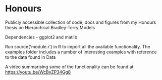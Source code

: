 # Honours
Publicly accessible collection of code, docs and figures from my Honours thesis on Hierarchical Bradley-Terry Models


Dependencies - ggplot2 and matlib

Run source('module.r') in R to import all the available functionality. The examples folder includes a number of interesting examples with reference to the data found in Data

A video summarising some of the functionality can be found at https://youtu.be/WcByZP34Gg8
